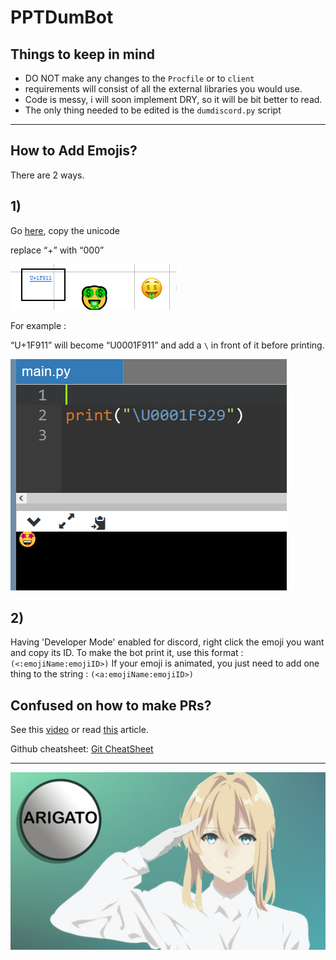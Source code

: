 # PPTDumBot

## Things to keep in mind

- DO NOT make any changes to the `Procfile` or to `client`
- requirements will consist of all the external libraries you would use.
- Code is messy, i will soon implement DRY, so it will be bit better to read.
- The only thing needed to be edited is the `dumdiscord.py` script

---

## How to Add Emojis?
There are 2 ways.

## 1)

Go [here](https://www.google.com/url?sa=t&rct=j&q=&esrc=s&source=web&cd=&cad=rja&uact=8&ved=2ahUKEwjIjuWghq3xAhXEwzgGHWAiDvkQFnoECAQQAw&url=https%3A%2F%2Funicode.org%2Femoji%2Fcharts%2Ffull-emoji-list.html&usg=AOvVaw2Y8ixSqM60XYhs6auuOUsB), copy the unicode

replace “+” with “000” 

![PPTDumBot%2017652a0bcf3846aca49dc48d4229374d/Untitled.png](PPTDumBot%2017652a0bcf3846aca49dc48d4229374d/Untitled.png)

For example :

“U+1F911” will become “U0001F911” and add a `\` in front of it before printing.

![PPTDumBot%2017652a0bcf3846aca49dc48d4229374d/Untitled%201.png](PPTDumBot%2017652a0bcf3846aca49dc48d4229374d/Untitled%201.png)

## 2)

Having 'Developer Mode' enabled for discord, right click the emoji you want and copy its ID.
To make the bot print it, use this format : 
`(<:emojiName:emojiID>)`
If your emoji is animated, you just need to add one thing to the string :
`(<a:emojiName:emojiID>)`


## Confused on how to make PRs?

See this [video](https://www.youtube.com/watch?v=rgbCcBNZcdQ) or read [this](https://scotch.io/tutorials/creating-your-first-pull-request-in-github) article.

Github cheatsheet: [Git CheatSheet](https://www.notion.so/Git-CheatSheet-914296aee4fc4003b9ae19f3de598ba5) 

---

![PPTDumBot%2017652a0bcf3846aca49dc48d4229374d/Untitled%202.png](PPTDumBot%2017652a0bcf3846aca49dc48d4229374d/Untitled%202.png)
